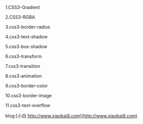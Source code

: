 ﻿1.CSS3-Gradient

2.CSS3-RGBA

3.css3-border-radius

4.css3-text-shadow

5.css3-box-shadow

6.css3-transform

7.css3-transition

8.css3-animation

9.css3-border-color

10.css3-border-image

11.css3-text-overflow

blog:[小白 http://www.xiaobai8.com](http://www.xiaobai8.com)